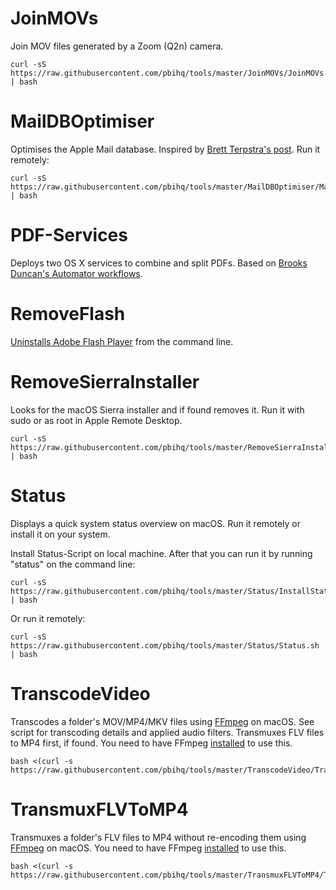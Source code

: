 JoinMOVs
========
Join MOV files generated by a Zoom (Q2n) camera.

    curl -sS https://raw.githubusercontent.com/pbihq/tools/master/JoinMOVs/JoinMOVs.sh | bash

MailDBOptimiser
===============
Optimises the Apple Mail database. Inspired by [Brett Terpstra's post][1]. Run it remotely:  

    curl -sS https://raw.githubusercontent.com/pbihq/tools/master/MailDBOptimiser/MailDBOptimiser.sh | bash

[1]: http://brettterpstra.com/2015/10/27/vacuuming-mail-dot-app-on-el-capitan/

PDF-Services
===========
Deploys two OS X services to combine and split PDFs. Based on [Brooks Duncan's Automator workflows][2].

[2]: http://www.documentsnap.com/how-to-combine-pdf-files-in-mac-osx-using-automator-to-make-a-service/

RemoveFlash
===========
[Uninstalls Adobe Flash Player][3] from the command line.

[3]: https://helpx.adobe.com/flash-player/kb/uninstall-flash-player-mac-os.html

RemoveSierraInstaller
===========
Looks for the macOS Sierra installer and if found removes it. Run it with sudo or as root in Apple Remote Desktop.

    curl -sS https://raw.githubusercontent.com/pbihq/tools/master/RemoveSierraInstaller/RemoveSierraInstaller.sh | bash

Status
======
Displays a quick system status overview on macOS. Run it remotely or install it on your system.

Install Status-Script on local machine. After that you can run it by running "status" on the command line:

    curl -sS https://raw.githubusercontent.com/pbihq/tools/master/Status/InstallStatus.sh | bash

Or run it remotely:

    curl -sS https://raw.githubusercontent.com/pbihq/tools/master/Status/Status.sh | bash

TranscodeVideo
===========
Transcodes a folder's MOV/MP4/MKV files using [FFmpeg][4] on macOS. See script for transcoding details and applied audio filters. Transmuxes FLV files to MP4 first, if found. You need to have FFmpeg [installed][5] to use this.

    bash <(curl -s https://raw.githubusercontent.com/pbihq/tools/master/TranscodeVideo/TranscodeVideo.sh)

[4]: https://ffmpeg.org/
[5]: https://trac.ffmpeg.org/wiki/CompilationGuide/MacOSX

TransmuxFLVToMP4
===========
Transmuxes a folder's FLV files to MP4 without re-encoding them using [FFmpeg][4] on macOS. You need to have FFmpeg [installed][5] to use this.

    bash <(curl -s https://raw.githubusercontent.com/pbihq/tools/master/TransmuxFLVToMP4/TransmuxFLVToMP4.sh)
